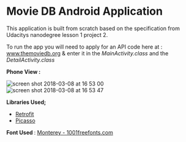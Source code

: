 # Movie DB Android Application
This application is built from scratch based on the specification from Udacitys nanodegree lesson 1 project 2.

To run the app you will need to apply for an API code here at : www.themoviedb.org & enter it in the <i> MainActivity.class </i> and the <i> DetailActivity.class </i> 


<b> Phone View : </b>

![screen shot 2018-03-08 at 16 53 00](https://user-images.githubusercontent.com/33655422/37164098-58a1595e-22f1-11e8-8551-a9fb18909d37.png)
![screen shot 2018-03-08 at 16 53 47](https://user-images.githubusercontent.com/33655422/37164101-599b8bea-22f1-11e8-8f66-6e8f959bc644.png)


<b>Libraries Used;</b>

* [Retrofit](http://square.github.io/retrofit/) 
* [Picasso](https://github.com/square/picasso) 


<b> Font Used </b> : [Monterey - 1001freefonts.com](https://www.1001freefonts.com/monterey.font) 
